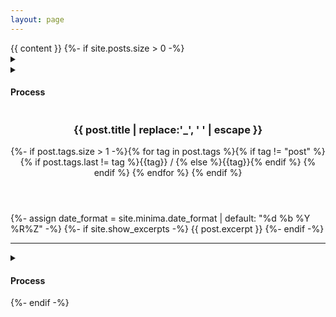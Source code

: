 ```yaml
---
layout: page
---
```

<article class="project">
{{ content }}
{%- if site.posts.size > 0 -%}
<div class="nav-underlay-post">
  <span class="marker-underlay"></span>
  <span class="title-underlay"></span>
</div>
<nav class="nav-post">
    <details class="menu-post">
        <summary>
        </summary>
        <ol>
        {% for post in site.categories[page.category] reversed %}
        {% if post.tags contains 'post' %}
            <li>
                <a href="#{{ post.title | escape }}">
                <span class="title-post">{{ post.title | replace:'_', ' ' | escape }}</span>
                {%- if post.tags.size > 1 -%}<span class="tags-post">{% for tag in post.tags %}{% if tag != "post" %}{% if post.tags.last != tag %}{{tag}} / {% else %}{{tag}}</span>{% endif %}
                  {% endif %}
                  {% endfor %}
                  {% endif %}
                </a>
            </li>
        {% endif %}
        {% endfor %}
        </ol>
    </details>
</nav>
<article class="post log-post">
    <aside>
        <details class="menu-process">
            <summary>
                <h1>Process</h1>
            </summary>
            <ol>
                {% for post in site.categories[page.category] reversed %}
                {% if post.tags contains 'log' %}
                <li>
                {%- assign date_format = site.minima.date_format | default: "%F-%H-%M-%S" -%}
                    <article id="{{ post.date | date: date_format }}" class="log">
                    {%- assign date_format = site.minima.date_format | default: "%d %b %Y %R%Z" -%}
                        <time class="post-meta" datetime="{{ post.date }}">{{ post.date | date: date_format }}</time>
                        <ul>
                            <li>
                            {%- if site.show_excerpts -%}
                            {{ post.excerpt }}
                            {%- endif -%}
                            </li>
                        </ul>
                    </article>
                </li>
                {% endif %}
                {% if post.tags contains 'post' %}
            </ol>
        </details>
    </aside>
    </article>
    <article class="post">
        <div class="spacer-post" id="{{ post.title | escape }}"></div>
        <div class="wrapper-post">
          <header class="header-post">
            <div>
              <div>
                <h1 class="title-post">{{ post.title | replace:'_', ' ' | escape }}</h1>
                {%- if post.tags.size > 1 -%}<span class="tags-post">{% for tag in post.tags %}{% if tag != "post" %}{% if post.tags.last != tag %}{{tag}} / {% else %}{{tag}}</span>{% endif %}
                {% endif %}
                {% endfor %}
                {% endif %}
              </div>
            </div>
          </header>
          <section class="content-post">
          {%- assign date_format = site.minima.date_format | default: "%d %b %Y %R%Z" -%}
          <!--<time class="post-meta" datetime="{{ post.date }}">{{ post.date | date: date_format }}</time>
              <a href="{{site.baseurl}}/categories/#{{category|slugize}}">{{ category }}</a>-->
                  {%- if site.show_excerpts -%}
                  {{ post.excerpt }}
                  {%- endif -%}
          </section>
          <hr>
          <div class="spacer-content-post"></div>
        </div>
        <aside class="log-post">
          <details class="menu-process">
            <summary>
              <h1>Process</h1>
            </summary>
            <ol>
            {% endif %}
            {% endfor %}
            </ol>
          </details>
        </aside>
    </article>
</article>
{%- endif -%}
</article>
